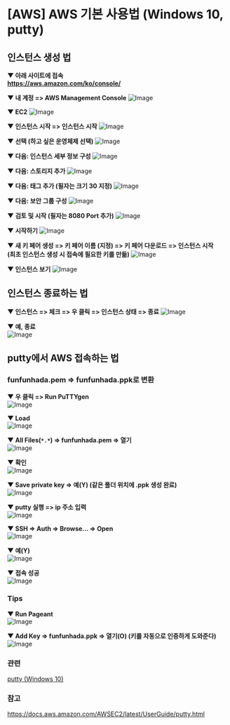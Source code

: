 # [AWS] AWS 기본 사용법 (Windows 10, putty)

## 인스턴스 생성 법

**▼ 아래 사이트에 접속<br>https://aws.amazon.com/ko/console/**  

**▼ 내 계정 => AWS Management Console**
![Image](https://user-images.githubusercontent.com/28629625/74021679-4dcc7100-49df-11ea-95e8-47ae2c3c6664.png)

**▼ EC2**
![Image](https://user-images.githubusercontent.com/28629625/74021249-90417e00-49de-11ea-8dd1-8ea3f493ec5b.png)

**▼ 인스턴스 시작 => 인스턴스 시작**
![Image](https://user-images.githubusercontent.com/28629625/74021300-a2bbb780-49de-11ea-8972-751bd9f37ba4.png)

**▼ 선택 (하고 싶은 운영체제 선택)**
![Image](https://user-images.githubusercontent.com/28629625/74021308-a64f3e80-49de-11ea-9042-20967d445a59.png)

**▼ 다음: 인스턴스 세부 정보 구성**
![Image](https://user-images.githubusercontent.com/28629625/74021315-a8190200-49de-11ea-8656-d866f42254d6.png)

**▼ 다음: 스토리지 추가**
![Image](https://user-images.githubusercontent.com/28629625/74021319-ab13f280-49de-11ea-9d5a-d45af6ce61b0.png)

**▼ 다음: 태그 추가 (필자는 크기 30 지정)**
![Image](https://user-images.githubusercontent.com/28629625/74021325-ae0ee300-49de-11ea-99eb-d22efebcb327.png)

**▼ 다음: 보안 그룹 구성**
![Image](https://user-images.githubusercontent.com/28629625/74021332-b0713d00-49de-11ea-8695-9df14a988c49.png)

**▼ 검토 및 시작 (필자는 8080 Port 추가)**
![Image](https://user-images.githubusercontent.com/28629625/74021336-b2d39700-49de-11ea-97dc-1414b9c941db.png)

**▼ 시작하기**
![Image](https://user-images.githubusercontent.com/28629625/74021343-b535f100-49de-11ea-9553-38b0d583d289.png)

**▼ 새 키 페어 생성 => 키 페어 이름 (지정) => 키 페어 다운로드 => 인스턴스 시작**
**<br>(최초 인스턴스 생성 시 접속에 필요한 키를 만듦)** 
![Image](https://user-images.githubusercontent.com/28629625/74021351-b7984b00-49de-11ea-9c52-e2c7b406d057.png)

**▼ 인스턴스 보기**
![Image](https://user-images.githubusercontent.com/28629625/74021359-ba933b80-49de-11ea-9690-f3f55d42170c.png)

## 인스턴스 종료하는 법

**▼ 인스턴스 => 체크 => 우 클릭 => 인스턴스 상태 => 종료** 
![Image](https://user-images.githubusercontent.com/28629625/74021365-bebf5900-49de-11ea-93cd-bc23365c0459.png)

**▼ 예, 종료**  
![Image](https://user-images.githubusercontent.com/28629625/74021372-c252e000-49de-11ea-8b20-143fc614ae86.png)

## putty에서 AWS 접속하는 법

### funfunhada.pem => funfunhada.ppk로 변환

**▼ 우 클릭 => Run PuTTYgen**  
![Image](https://user-images.githubusercontent.com/28629625/74033666-02738c00-49fa-11ea-8e4c-27e67da36963.png)

**▼ Load**   
![Image](https://user-images.githubusercontent.com/28629625/74033673-06071300-49fa-11ea-9a23-01f442b69b1f.png)

**▼ All Files(`*.*`) => funfunhada.pem => 열기**  
![Image](https://user-images.githubusercontent.com/28629625/74033682-0a333080-49fa-11ea-9c0d-bed115d1c769.png)

**▼ 확인**  
![Image](https://user-images.githubusercontent.com/28629625/74033687-0d2e2100-49fa-11ea-8d7c-8116dfecaff0.png)

**▼ Save private key => 예(Y) (같은 폴더 위치에 .ppk 생성 완료)**   
![Image](https://user-images.githubusercontent.com/28629625/74033696-11f2d500-49fa-11ea-8cd3-d0d5203cd4c2.png)

**▼ putty 실행 => ip 주소 입력**  
![Image](https://user-images.githubusercontent.com/28629625/74033705-15865c00-49fa-11ea-8aca-e827a130f922.png)

**▼ SSH => Auth => Browse... => Open**  
![Image](https://user-images.githubusercontent.com/28629625/74033708-17e8b600-49fa-11ea-9ba1-f96713e1a53b.png)

**▼ 예(Y)**  
![Image](https://user-images.githubusercontent.com/28629625/74033711-1b7c3d00-49fa-11ea-8b78-f619a30d986d.png)

**▼ 접속 성공**  
![Image](https://user-images.githubusercontent.com/28629625/74033715-1e772d80-49fa-11ea-8565-0f971b37b181.png)

### Tips

**▼ Run Pageant**  
![Image](https://user-images.githubusercontent.com/28629625/74033724-220ab480-49fa-11ea-91b0-fe4447693be4.png)

**▼ Add Key => funfunhada.ppk => 열기(O) (키를 자동으로 인증하게 도와준다)**  
![Image](https://user-images.githubusercontent.com/28629625/74033733-259e3b80-49fa-11ea-802e-7b23a0b93bd3.png)




### 관련 
[putty (Windows 10)](https://blog.naver.com/kjhkjh0929/221776472229)

### 참고 
https://docs.aws.amazon.com/AWSEC2/latest/UserGuide/putty.html

